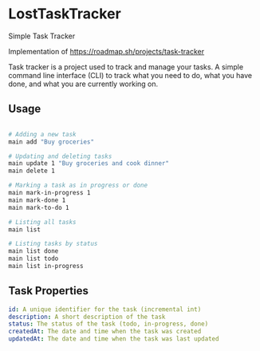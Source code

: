 # LostTaskTracker
Simple Task Tracker

Implementation of https://roadmap.sh/projects/task-tracker

Task tracker is a project used to track and manage your tasks. A simple command line interface (CLI) to track what you need to do, what you have done, and what you are currently working on.

## Usage

```sh

# Adding a new task
main add "Buy groceries"

# Updating and deleting tasks
main update 1 "Buy groceries and cook dinner"
main delete 1

# Marking a task as in progress or done
main mark-in-progress 1
main mark-done 1
main mark-to-do 1

# Listing all tasks
main list

# Listing tasks by status
main list done
main list todo
main list in-progress
```


## Task Properties

```yaml
id: A unique identifier for the task (incremental int)
description: A short description of the task
status: The status of the task (todo, in-progress, done)
createdAt: The date and time when the task was created
updatedAt: The date and time when the task was last updated
```

